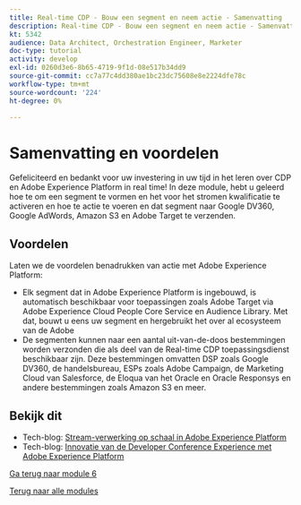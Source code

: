 ```yaml
---
title: Real-time CDP - Bouw een segment en neem actie - Samenvatting
description: Real-time CDP - Bouw een segment en neem actie - Samenvatting
kt: 5342
audience: Data Architect, Orchestration Engineer, Marketer
doc-type: tutorial
activity: develop
exl-id: 0260d3e6-8b65-4719-9f1d-08e517b34dd9
source-git-commit: cc7a77c4dd380ae1bc23dc75608e8e2224dfe78c
workflow-type: tm+mt
source-wordcount: '224'
ht-degree: 0%

---
```


# Samenvatting en voordelen

Gefeliciteerd en bedankt voor uw investering in uw tijd in het leren over CDP en Adobe Experience Platform in real time!
In deze module, hebt u geleerd hoe te om een segment te vormen en het voor het stromen kwalificatie te activeren en hoe te actie te voeren en dat segment naar Google DV360, Google AdWords, Amazon S3 en Adobe Target te verzenden.

## Voordelen

Laten we de voordelen benadrukken van actie met Adobe Experience Platform:

- Elk segment dat in Adobe Experience Platform is ingebouwd, is automatisch beschikbaar voor toepassingen zoals Adobe Target via Adobe Experience Cloud People Core Service en Audience Library. Met dat, bouwt u eens uw segment en hergebruikt het over al ecosysteem van de Adobe
- De segmenten kunnen naar een aantal uit-van-de-doos bestemmingen worden verzonden die als deel van de Real-time CDP toepassingsdienst beschikbaar zijn. Deze bestemmingen omvatten DSP zoals Google DV360, de handelsbureau, ESPs zoals Adobe Campaign, de Marketing Cloud van Salesforce, de Eloqua van het Oracle en Oracle Responsys en andere bestemmingen zoals Amazon S3 en meer.

## Bekijk dit

- Tech-blog: [Stream-verwerking op schaal in Adobe Experience Platform](https://medium.com/adobetech/stream-processing-at-scale-within-adobe-experience-platform-909ed502da71)
- Tech-blog: [Innovatie van de Developer Conference Experience met Adobe Experience Platform](https://medium.com/adobetech/innovating-developer-conference-with-adobe-experience-platform-c8c2d1fe8d88)

[Ga terug naar module 6](./real-time-cdp-build-a-segment-take-action.md)

[Terug naar alle modules](../../overview.md)
